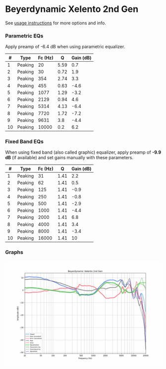 # Beyerdynamic Xelento 2nd Gen
See [usage instructions](https://github.com/jaakkopasanen/AutoEq#usage) for more options and info.

### Parametric EQs
Apply preamp of -6.4 dB when using parametric equalizer.

|   # | Type    |   Fc (Hz) |    Q |   Gain (dB) |
|-----|---------|-----------|------|-------------|
|   1 | Peaking |        20 | 5.59 |         0.7 |
|   2 | Peaking |        30 | 0.72 |         1.9 |
|   3 | Peaking |       354 | 2.74 |         3.3 |
|   4 | Peaking |       455 | 0.63 |        -4.6 |
|   5 | Peaking |      1077 | 1.29 |        -3.2 |
|   6 | Peaking |      2129 | 0.94 |         4.6 |
|   7 | Peaking |      5314 | 4.13 |        -6.4 |
|   8 | Peaking |      7720 | 1.72 |        -7.2 |
|   9 | Peaking |      9631 | 3.8  |        -4.4 |
|  10 | Peaking |     10000 | 0.2  |         6.2 |

### Fixed Band EQs
When using fixed band (also called graphic) equalizer, apply preamp of **-9.9 dB** (if available) and set gains manually with these parameters.

|   # | Type    |   Fc (Hz) |    Q |   Gain (dB) |
|-----|---------|-----------|------|-------------|
|   1 | Peaking |        31 | 1.41 |         2.2 |
|   2 | Peaking |        62 | 1.41 |         0.5 |
|   3 | Peaking |       125 | 1.41 |        -0.9 |
|   4 | Peaking |       250 | 1.41 |        -0.8 |
|   5 | Peaking |       500 | 1.41 |        -2.9 |
|   6 | Peaking |      1000 | 1.41 |        -4.4 |
|   7 | Peaking |      2000 | 1.41 |         6.8 |
|   8 | Peaking |      4000 | 1.41 |         3.4 |
|   9 | Peaking |      8000 | 1.41 |        -3.4 |
|  10 | Peaking |     16000 | 1.41 |        10   |

### Graphs
![](./Beyerdynamic%20Xelento%202nd%20Gen.png)
